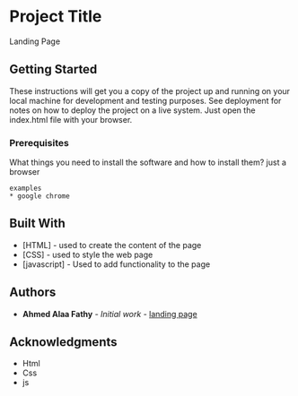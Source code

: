 # Project Title

Landing Page 

## Getting Started

These instructions will get you a copy of the project up and running on your local machine for development and testing purposes. See deployment for notes on how to deploy the project on a live system.
Just open the index.html file with your browser.

### Prerequisites

What things you need to install the software and how to install them?
just a browser 

```
examples
* google chrome 
```


## Built With

* [HTML] - used to create the content of the page 
* [CSS] - used to style the web page
* [javascript] - Used to add functionality to the page 


## Authors

* **Ahmed Alaa Fathy** - *Initial work* - [landing page](https://github.com/Ahmedloll/landing-page)




## Acknowledgments

* Html
* Css
* js

